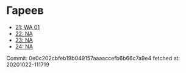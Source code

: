 # Гареев
- [21: WA 01](21.md)
- [22: NA](22.md)
- [23: NA](23.md)
- [24: NA](24.md)

Commit: 0e0c202cbfeb19b049157aaaaccefb6b66c7a9e4
 fetched at: 20201022-111719

